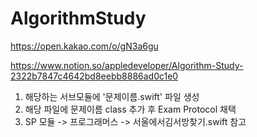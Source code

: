 # AlgorithmStudy
https://open.kakao.com/o/gN3a6gu

https://www.notion.so/appledeveloper/Algorithm-Study-2322b7847c4642bd8eebb8886ad0c1e0

1. 해당하는 서브모듈에 '문제이름.swift' 파일 생성
2. 해당 파일에 문제이름 class 추가 후 Exam Protocol 채택
3. SP 모듈 -> 프로그래머스 -> 서울에서김서방찾기.swift 참고
